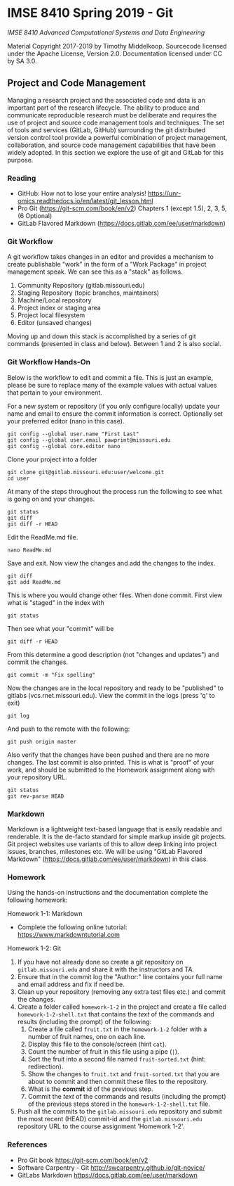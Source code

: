 # IMSE 8410 Spring 2019 - Git

*IMSE 8410 Advanced Computational Systems and Data Engineering*

Material Copyright 2017-2019 by Timothy Middelkoop.  Sourcecode
licensed under the Apache License, Version 2.0. Documentation licensed
under CC by SA 3.0.

## Project and Code Management

Managing a research project and the associated code and data is an
important part of the research lifecycle.  The ability to produce and
communicate reproducible research must be deliberate and requires the
use of project and source code management tools and techniques.  The
set of tools and services (GitLab, GitHub) surrounding the git
distributed version control tool provide a powerful combination of
project management, collaboration, and source code management
capabilities that have been widely adopted.  In this section we
explore the use of git and GitLab for this purpose.

### Reading
 * GitHub: How not to lose your entire analysis! https://unr-omics.readthedocs.io/en/latest/git_lesson.html 
 * Pro Git (https://git-scm.com/book/en/v2) Chapters 1 (except 1.5), 2, 3, 5, (6 Optional)
 * GitLab Flavored Markdown (https://docs.gitlab.com/ee/user/markdown)

### Git Workflow
A git workflow takes changes in an editor and provides a mechanism to create publishable "work" in the form of a "Work Package" in project management speak.  We can see this as a "stack" as follows.

1. Community Repository (gitlab.missouri.edu)
2. Staging Repository (topic branches, maintainers)
3. Machine/Local repository
4. Project index or staging area
5. Project local filesystem
6. Editor (unsaved changes)

Moving up and down this stack is accomplished by a series of git commands (presented in class and below).  Between 1 and 2 is also social.

### Git Workflow Hands-On

Below is the workflow to edit and commit a file.  This is just an example, please be sure to replace many of the example values with actual values that pertain to your environment.

For a new system or repository (if you only configure locally) update your name and email to ensure the commit information is correct.  Optionally set your preferred editor (nano in this case).
```
git config --global user.name "First Last"
git config --global user.email pawprint@missouri.edu
git config --global core.editor nano
```

Clone your project into a folder
```
git clone git@gitlab.missouri.edu:user/welcome.git
cd user
```

At many of the steps throughout the process run the following to see what is going on and your changes.
```
git status
git diff
git diff -r HEAD
```

Edit the ReadMe.md file.
```
nano ReadMe.md
```

Save and exit.  Now view the changes and add the changes to the index.
```
git diff
git add ReadMe.md
```

This is where you would change other files.  When done commit.  First view what is "staged" in the index with

```
git status
```

Then see what your "commit" will be 

```
git diff -r HEAD
```

From this determine a good description (not "changes and updates") and commit the changes.

```
git commit -m "Fix spelling"
```

Now the changes are in the local repository and ready to be "published" to gitlabs (vcs.rnet.missouri.edu).  View the commit in the logs (press 'q' to exit)

```
git log
```

And push to the remote with the following:

```
git push origin master
```

Also verify that the changes have been pushed and there are no more changes.  The last commit is also printed.  This is what is "proof" of your work, and should be submitted to the Homework assignment along with your repository URL.

```
git status
git rev-parse HEAD
```

### Markdown

Markdown is a lightweight text-based language that is easily readable
and renderable.  It is the de-facto standard for simple markup inside
git projects.  Git project websites use variants of this to allow deep linking
into project issues, branches, milestones etc.  We will be using
"GitLab Flavored Markdown"
(https://docs.gitlab.com/ee/user/markdown) in this class.


### Homework

Using the hands-on instructions and the documentation complete the following homework:

Homework 1-1: Markdown
  * Complete the following online tutorial: https://www.markdowntutorial.com

Homework 1-2: Git
  1. If you have not already done so create a git repository on
     `gitlab.missouri.edu` and share it with the instructors and TA.
  2. Ensure that in the commit log the "Author:" line contains your
     full name and email address and fix if need be.
  3. Clean up your repository (removing any extra test files etc.) and commit the changes.
  4. Create a folder called `homework-1-2` in the project and create a
     file called `homework-1-2-shell.txt` that contains the *text* of
     the commands and results (including the prompt) of the following:
	 1. Create a file called `fruit.txt` in the `homework-1-2` folder
        with a number of fruit names, one on each line.
	 2. Display this file to the console/screen (hint `cat`).
	 3. Count the number of fruit in this file using a pipe (`|`).
	 4. Sort the fruit into a second file named `fruit-sorted.txt`
        (hint: redirection).
	 5. Show the changes to `fruit.txt` and `fruit-sorted.txt` that
        you are about to commit and then commit these files to the
        repository.
	 6. What is the **commit** id of the previous step.
	 7. Commit the *text* of the commands and results (including the
        prompt) of the previous steps stored in the
        `homework-1-2-shell.txt` file.
  6. Push all the commits to the `gitlab.missouri.edu` repository and submit the most
     recent (HEAD) commit-id and the `gitlab.missouri.edu` repository URL to the course
     assignment 'Homework 1-2'.

### References
 * Pro Git book https://git-scm.com/book/en/v2
 * Software Carpentry - Git http://swcarpentry.github.io/git-novice/
 * GitLabs Markdown https://docs.gitlab.com/ee/user/markdown
